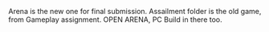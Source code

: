 Arena is the new one for final submission.
Assailment folder is the old game, from Gameplay assignment.
OPEN ARENA, PC Build in there too.
